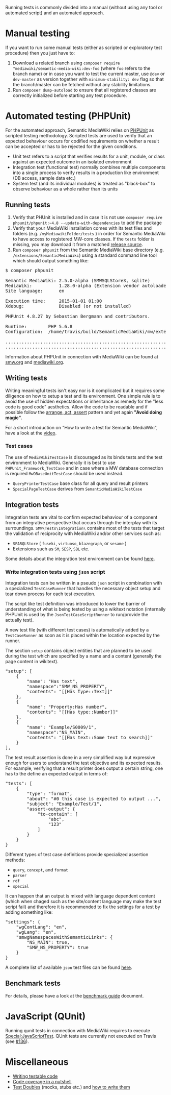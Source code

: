 Running tests is commonly divided into a manual (without using any tool or automated script) and an automated approach.

# Manual testing

If you want to run some manual tests (either as scripted or exploratory test procedure) then you just have to:

1. Download a related branch using `composer require "mediawiki/semantic-media-wiki:dev-foo` (where `foo` refers to the branch name) or in case you want to test the current master, use `@dev` or `dev-master` as version together with `minimum-stability: dev` flag so that the branch/master can be fetched without any stability limitations.
2. Run `composer dump-autoload` to ensure that all registered classes are correctly initialized before starting any test procedure.

# Automated testing (PHPUnit)

For the automated approach, Semantic MediaWiki relies on [PHPUnit][phpunit] as scripted testing methodology. Scripted tests are used to verify that an expected behaviour occurs for codified requirements on whether a result can be accepted or has to be rejected for the given conditions.

- Unit test refers to a script that verifies results for a unit, module, or class against an expected outcome in an isolated environment
- Integration test (functional test) normally combines multiple components into a single process to verify results in a production like environment (DB access, sample data etc.)
- System test (and its individual modules) is treated as "black-box" to observe behaviour as a whole rather than its units

## Running tests

1. Verify that PHUnit is installed and in case it is not use `composer require phpunit/phpunit:~4.8 --update-with-dependencies` to add the package
2. Verify that your MediaWiki installation comes with its test files and folders (e.g. `/myMediawikiFolder/tests` ) in order for Semantic MediaWiki to have access to registered MW-core classes. If the `tests` folder is missing, you may download it from a matched [release source](https://github.com/wikimedia/mediawiki/releases).
3. Run `composer phpunit` from the Semantic MediaWiki base directory (e.g. `/extensions/SemanticMediaWiki`) using a standard command line tool which should output something like:

<pre>
$ composer phpunit

Semantic MediaWiki: 2.5.0-alpha (SMWSQLStore3, sqlite)
MediaWiki:          1.28.0-alpha (Extension vendor autoloader)
Site language:      en

Execution time:     2015-01-01 01:00
Xdebug:             Disabled (or not installed)

PHPUnit 4.8.27 by Sebastian Bergmann and contributors.

Runtime:        PHP 5.6.8
Configuration:	/home/travis/build/SemanticMediaWiki/mw/extensions/SemanticMediaWiki/phpunit.xml.dist

.............................................................   61 / 4069 (  1%)
.............................................................  122 / 4069 (  2%)
</pre>

Information about PHPUnit in connection with MediaWiki can be found at [smw.org][smw] and [mediawiki.org][mw-phpunit-testing].

## Writing tests

Writing meaningful tests isn't easy nor is it complicated but it requires some diligence on how to setup a test and its environment. One simple rule is to avoid the use of hidden expectations or inheritance as remedy for the "less code is good code" aesthetics. Allow the code to be readable and if possible follow the [arrange, act, assert][aaa] pattern and yet again __"Avoid doing magic"__.

For a short introduction on "How to write a test for Semantic MediaWiki", have a look at the [video](https://www.youtube.com/watch?v=v6JRfk5ZmsI).

### Test cases

The use of `MediaWikiTestCase` is discouraged as its binds tests and the test
environment to MediaWiki. Generally it is best to use `PHPUnit_Framework_TestCase`
and in case where a MW database connection is required `MwDBaseUnitTestCase`
should be used instead.

* `QueryPrinterTestCase` base class for all query and result printers
* `SpecialPageTestCase` derives from `SemanticMediaWikiTestCase`

## Integration tests

Integration tests are vital to confirm expected behaviour of a component from an
integrative perspective that occurs through the interplay with its surroundings.
`SMW\Tests\Integration\` contains most of the tests that target the validation of
reciprocity with MediaWiki and/or other services such as:

- `SPARQLStore` ( `fuseki`, `virtuoso`, `blazegraph`, or `sesame` )
- Extensions such as `SM`, `SESP`, `SBL` etc.

Some details about the integration test environment can be found [here](https://github.com/SemanticMediaWiki/SemanticMediaWiki/blob/master/tests/travis/README.md).

### Write integration tests using `json` script

Integration tests can be written in a pseudo `json` script in combination with a
specialized `TestCaseRunner` that handles the necessary object setup and tear
down process for each test execution.

The script like test definition was introduced to lower the barrier of understanding
of what is being tested by using a wikitext notation (internally PHPUnit is used
by the `JsonTestCaseScriptRunner` to run/provide the actually test).

A new test file (with different test cases) is automatically added by a `TestCaseRunner`
as soon as it is placed within the location expected by the runner.

The section `setup` contains object entities that are planned to be used during
the test which are specified by a name and a content (generally the page content in wikitext).

<pre>
"setup": [
	{
		"name": "Has text",
		"namespace":"SMW_NS_PROPERTY",
		"contents": "[[Has type::Text]]"
	},
	{
		"name": "Property:Has number",
		"contents": "[[Has type::Number]]"
	},
	{
		"name": "Example/S0009/1",
		"namespace":"NS_MAIN",
		"contents": "[[Has text::Some text to search]]"
	}
],
</pre>

The test result assertion is done in a very simplified way but expressive enough
for users to understand the test objective and its expected results. For example,
verifying that a result printer does output a certain string, one has to the
define an expected output in terms of:

<pre>
"tests": [
	{
		"type": "format",
		"about": "#0 this case is expected to output ...",
		"subject": "Example/Test/1",
		"assert-output": {
			"to-contain": [
				"abc",
				"123"
			]
		}
	}
}
</pre>

Different types of test case definitions provide specialized assertion methods:

* `query`, `concept`, and `format`
* `parser`
* `rdf`
* `special`

It can happen that an output is mixed with language dependent content (which when
chaged such as the site/content language may make the test script fail) and therefore
it is recommended to fix the settings for a  test by adding something like:

<pre>
"settings": {
	"wgContLang": "en",
	"wgLang": "en",
	"smwgNamespacesWithSemanticLinks": {
		"NS_MAIN": true,
		"SMW_NS_PROPERTY": true
	}
}
</pre>

A complete list of available `json` test files can be found [here](https://github.com/SemanticMediaWiki/SemanticMediaWiki/tree/master/tests/phpunit/Integration/JSONScript/README.md).

## Benchmark tests

For details, please have a look at the [benchmark guide](phpunit/Benchmark/README.md) document.

# JavaScript (QUnit)

Running qunit tests in connection with MediaWiki requires to execute
[Special:JavaScriptTest][mw-qunit-testing]. QUnit tests are currently not
executed on Travis (see [#136][issue-136]).

# Miscellaneous
* [Writing testable code](https://semantic-mediawiki.org/wiki/Help:Writing_testable_code)
* [Code coverage in a nutshell](https://semantic-mediawiki.org/wiki/Help:Code_coverage_in_a_nutshell)
* [Test Doubles](http://www.martinfowler.com/bliki/TestDouble.html) (mocks, stubs etc.) and [how to write them](http://phpunit.de/manual/4.1/en/test-doubles.html)

[phpunit]: http://phpunit.de/manual/4.1/en/index.html
[smw]: https://www.semantic-mediawiki.org/wiki/PHPUnit_tests
[mw-phpunit-testing]: https://www.mediawiki.org/wiki/Manual:PHP_unit_testing
[mw-qunit-testing]: https://www.mediawiki.org/wiki/Manual:JavaScript_unit_testing
[issue-136]: https://github.com/SemanticMediaWiki/SemanticMediaWiki/pull/136
[phpunit-fixtures]: http://phpunit.de/manual/current/en/fixtures.html
[aaa]: http://c2.com/cgi/wiki?ArrangeActAssert
